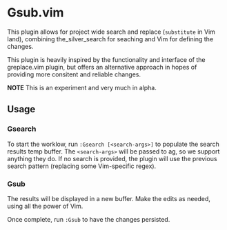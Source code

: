 Gsub.vim
========

This plugin allows for project wide search and replace (`substitute` in Vim
land), combining the_silver_search for seaching and Vim for defining the
changes.

This plugin is heavily inspired by the functionality and interface of the
greplace.vim plugin, but offers an alternative approach in hopes of providing
more consitent and reliable changes.

**NOTE** This is an experiment and very much in alpha.

Usage
-----

### Gsearch

To start the worklow, run `:Gsearch [<search-args>]` to populate the search
results temp buffer. The `<search-args>` will be passed to ag, so we support
anything they do. If no search is provided, the plugin will use the previous
search pattern (replacing some Vim-specific regex).

### Gsub

The results will be displayed in a new buffer. Make the edits as needed, using
all the power of Vim.

Once complete, run `:Gsub` to have the changes persisted.
